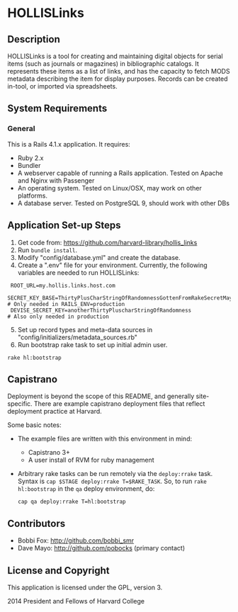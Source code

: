 # HOLLISLinks

## Description

HOLLISLinks is a tool for creating and maintaining digital objects for serial items (such as journals or magazines) in bibliographic catalogs. It represents these items as a list of links, and has the capacity to fetch MODS metadata describing the item for display purposes.  Records can be created in-tool, or imported via spreadsheets.

## System Requirements

### General

This is a Rails 4.1.x application.  It requires:

* Ruby 2.x
* Bundler
* A webserver capable of running a Rails application.  Tested on Apache and Nginx with Passenger
* An operating system. Tested on Linux/OSX, may work on other platforms.
* A database server. Tested on PostgreSQL 9, should work with other DBs

## Application Set-up Steps
1. Get code from: https://github.com/harvard-library/hollis_links
2. Run `bundle install`.
3. Modify "config/database.yml" and create the database.
4. Create a ".env" file for your environment.  Currently, the following variables are needed to run HOLLISLinks:
  ```
   ROOT_URL=my.hollis.links.host.com
   SECRET_KEY_BASE=ThirtyPlusCharStringOfRandomnessGottenFromRakeSecretMaybe # Only needed in RAILS_ENV=production
   DEVISE_SECRET_KEY=anotherThirtyPluscharStringOfRandomness                 # Also only needed in production
  ```
5. Set up record types and meta-data sources in "config/initializers/metadata_sources.rb"
6. Run bootstrap rake task to set up initial admin user.
  ```Shell
  rake hl:bootstrap
  ```

## Capistrano

Deployment is beyond the scope of this README, and generally site-specific.  There are example capistrano deployment files that reflect deployment practice at Harvard.

Some basic notes:
* The example files are written with this environment in mind:
  * Capistrano 3+
  * A user install of RVM for ruby management
* Arbitrary rake tasks can be run remotely via the `deploy:rrake` task. Syntax is `cap $STAGE deploy:rrake T=$RAKE_TASK`.  So, to run `rake hl:bootstrap` in the `qa` deploy environment, do:

  ```Shell
  cap qa deploy:rrake T=hl:bootstrap
  ```

## Contributors

* Bobbi Fox: http://github.com/bobbi_smr
* Dave Mayo: http://github.com/pobocks (primary contact)

## License and Copyright

This application is licensed under the GPL, version 3.

2014 President and Fellows of Harvard College
